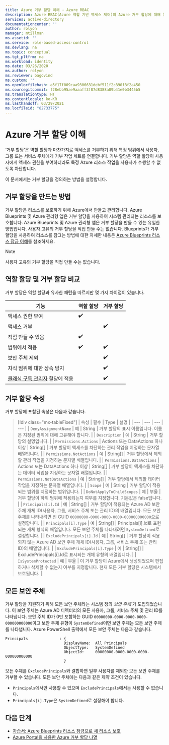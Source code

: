 ```yaml
---
title: Azure 거부 할당 이해 - Azure RBAC
description: Azure RBAC(Azure 역할 기반 액세스 제어)의 Azure 거부 할당에 대해 알아봅니다.
services: active-directory
documentationcenter: ''
author: rolyon
manager: mtillman
ms.assetid: ''
ms.service: role-based-access-control
ms.devlang: na
ms.topic: conceptual
ms.tgt_pltfrm: na
ms.workload: identity
ms.date: 03/26/2020
ms.author: rolyon
ms.reviewer: bagovind
ms.custom: ''
ms.openlocfilehash: a5f17f009caa9306631debf511f2c890f8f2a450
ms.sourcegitcommit: f28ebb95ae9aaaff3f87d8388a09b41e0b3445b5
ms.translationtype: HT
ms.contentlocale: ko-KR
ms.lasthandoff: 03/29/2021
ms.locfileid: "82733775"
---
```

# <a name="understand-azure-deny-assignments"></a>Azure 거부 할당 이해

‘거부 할당’은 역할 할당과 마찬가지로 액세스를 거부하기 위해 특정 범위에서 사용자, 그룹 또는 서비스 주체에게 거부 작업 세트를 연결합니다. 거부 할당은 역할 할당이 사용자에게 액세스 권한을 부여하더라도 특정 Azure 리소스 작업을 사용자가 수행할 수 없도록 차단합니다.

이 문서에서는 거부 할당을 정의하는 방법을 설명합니다.

## <a name="how-deny-assignments-are-created"></a>거부 할당을 만드는 방법

거부 할당은 리소스를 보호하기 위해 Azure에서 만들고 관리합니다. Azure Blueprints 및 Azure 관리형 앱은 거부 할당을 사용하여 시스템 관리되는 리소스를 보호합니다. Azure Blueprints 및 Azure 관리형 앱은 거부 할당을 만들 수 있는 유일한 방법입니다. 사용자 고유의 거부 할당을 직접 만들 수는 없습니다. Blueprints가 거부 할당을 사용하여 리소스를 잠그는 방법에 대한 자세한 내용은 [Azure Blueprints 리소스 잠금 이해](../governance/blueprints/concepts/resource-locking.md)를 참조하세요.

> [!NOTE]
> 사용자 고유의 거부 할당을 직접 만들 수는 없습니다.

## <a name="compare-role-assignments-and-deny-assignments"></a>역할 할당 및 거부 할당 비교

거부 할당은 역할 할당과 유사한 패턴을 따르지만 몇 가지 차이점이 있습니다.

| 기능 | 역할 할당 | 거부 할당 |
| --- | --- | --- |
| 액세스 권한 부여 | :heavy_check_mark: |  |
| 액세스 거부 |  | :heavy_check_mark: |
| 직접 만들 수 있음 | :heavy_check_mark: |  |
| 범위에서 적용 | :heavy_check_mark: | :heavy_check_mark: |
| 보안 주체 제외 |  | :heavy_check_mark: |
| 자식 범위에 대한 상속 방지 |  | :heavy_check_mark: |
| [클래식 구독 관리자](rbac-and-directory-admin-roles.md) 할당에 적용 |  | :heavy_check_mark: |

## <a name="deny-assignment-properties"></a>거부 할당 속성

 거부 할당에 포함된 속성은 다음과 같습니다.

> [!div class="mx-tableFixed"]
> | 속성 | 필수 | Type | 설명 |
> | --- | --- | --- | --- |
> | `DenyAssignmentName` | 예 | String | 거부 할당의 표시 이름입니다. 이름은 지정된 범위에 대해 고유해야 합니다. |
> | `Description` | 예 | String | 거부 할당의 설명입니다. |
> | `Permissions.Actions` | Actions 또는 DataActions 하나 이상 | String[] | 거부 할당이 액세스를 차단하는 관리 작업을 지정하는 문자열 배열입니다. |
> | `Permissions.NotActions` | 예 | String[] | 거부 할당에서 제외할 관리 작업을 지정하는 문자열 배열입니다. |
> | `Permissions.DataActions` | Actions 또는 DataActions 하나 이상 | String[] | 거부 할당이 액세스를 차단하는 데이터 작업을 지정하는 문자열 배열입니다. |
> | `Permissions.NotDataActions` | 예 | String[] | 거부 할당에서 제외할 데이터 작업을 지정하는 문자열 배열입니다. |
> | `Scope` | 예 | String | 거부 할당이 적용되는 범위를 지정하는 범위입니다. |
> | `DoNotApplyToChildScopes` | 예 | 부울 | 거부 할당이 하위 범위에 적용되는지 여부를 지정합니다. 기본값은 false입니다. |
> | `Principals[i].Id` | 예 | String[] | 거부 할당이 적용되는 Azure AD 보안 주체 개체 ID(사용자, 그룹, 서비스 주체 또는 관리 ID)의 배열입니다. 모든 보안 주체를 나타내려면 빈 GUID `00000000-0000-0000-0000-000000000000`으로 설정합니다. |
> | `Principals[i].Type` | 예 | String[] | Principals[i].Id로 표현되는 개체 형식의 배열입니다. 모든 보안 주체를 나타내려면 `SystemDefined`로 설정합니다. |
> | `ExcludePrincipals[i].Id` | 예 | String[] | 거부 할당이 적용되지 않는 Azure AD 보안 주체 개체 ID(사용자, 그룹, 서비스 주체 또는 관리 ID)의 배열입니다. |
> | `ExcludePrincipals[i].Type` | 예 | String[] | ExcludePrincipals[i].Id로 표시되는 개체 유형의 배열입니다. |
> | `IsSystemProtected` | 예 | 부울 | 이 거부 할당이 Azure에서 생성되었으며 편집하거나 삭제할 수 없는지 여부를 지정합니다. 현재 모든 거부 할당은 시스템에서 보호됩니다. |

## <a name="the-all-principals-principal"></a>모든 보안 주체

거부 할당을 지원하기 위해 모든 보안 주체라는 시스템 정의 *보안 주체* 가 도입되었습니다. 이 보안 주체는 Azure AD 디렉터리의 모든 사용자, 그룹, 서비스 주체 및 관리 ID를 나타냅니다. 보안 주체 ID가 0만 포함하는 GUID `00000000-0000-0000-0000-000000000000`이고 보안 주체 유형이 `SystemDefined`이면 보안 주체는 모든 보안 주체를 나타냅니다. Azure PowerShell 출력에서 모든 보안 주체는 다음과 같습니다.

```azurepowershell
Principals              : {
                          DisplayName:  All Principals
                          ObjectType:   SystemDefined
                          ObjectId:     00000000-0000-0000-0000-000000000000
                          }
```

모든 주체를 `ExcludePrincipals`와 결합하면 일부 사용자를 제외한 모든 보안 주체를 거부할 수 있습니다. 모든 보안 주체에는 다음과 같은 제약 조건이 있습니다.

- `Principals`에서만 사용할 수 있으며 `ExcludePrincipals`에서는 사용할 수 없습니다.
- `Principals[i].Type`은 `SystemDefined`로 설정해야 합니다.

## <a name="next-steps"></a>다음 단계

* [자습서: Azure Blueprints 리소스 잠금으로 새 리소스 보호](../governance/blueprints/tutorials/protect-new-resources.md)
* [Azure Portal을 사용한 Azure 거부 할당 나열](deny-assignments-portal.md)
